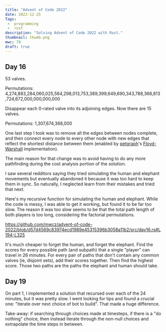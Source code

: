 ```yaml
---
title: "Advent of Code 2022"
date: 2022-12-25
Tags:
 -  programming
 -  rust
description: "Solving Advent of Code 2022 with Rust."
thumbnail: thumb.png
mwc: 70
draft: true
---
```


## Day 16

53 valves.

Permutations: 4,274,883,284,060,025,564,298,013,753,389,399,649,690,343,788,366,813,724,672,000,000,000,000

Disappear each 0-rated valve into its adjoining edges.  Now there are 15 valves.

Permutations: 1,307,674,368,000

One last step I took was to remove all the edges between nodes complete, and then connect every node to every other node with new edges that reflect the shortest distance between them (enabled by [petgraph](https://crates.io/crates/petgraph)'s [Floyd-Warshall](https://docs.rs/petgraph/latest/petgraph/algo/floyd_warshall/fn.floyd_warshall.html) implementation).

The main reason for that change was to avoid having to do any more pathfinding during the cost analysis portion of the solution.

I saw several redditors saying they tried simulating the human and elephant movements but eventually abandoned it because it was too hard to keep them in sync.  So naturally, I neglected learn from their mistakes and tried that next.

Here's my recursive function for simulating the human and elephant.  While the code is messy, I was able to get it working, but found it to be far too slow.  The reason it was too slow seems to be that the total path length of both players is too long, considering the factorial permutations.

https://github.com/mwcz/advent-of-code-2022/blob/d57d4569c83974ecd1989e45315396b3058a11b2/src/day16.rs#L194-L325

It's much cheaper to forget the human, and forget the elephant.  Find the scores for every possible path (and subpath) that a single "player" can travel in 26 minutes.  For every pair of paths that don't contain any common valves (ie, disjoint sets), add their scores together.  Then find the highest score.  Those two paths are the paths the elephant and human should take.


## Day 19

On part 1, I implemented a solution that recursed over each of the 24 minutes, but it was pretty slow.  I went looking for tips and found a crucial one: "iterate over next choice of bot to build".  That made a huge difference.

Take-away: if searching through choices made at timesteps, if there is a "do nothing" choice, then instead iterate through the non-null choices and extrapolate the time steps in between.
